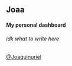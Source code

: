 ## Joaa
#### My personal dashboard
###### idk what to write here

[@Joaquinuriel](https://github.com/Joaquinuriel)
